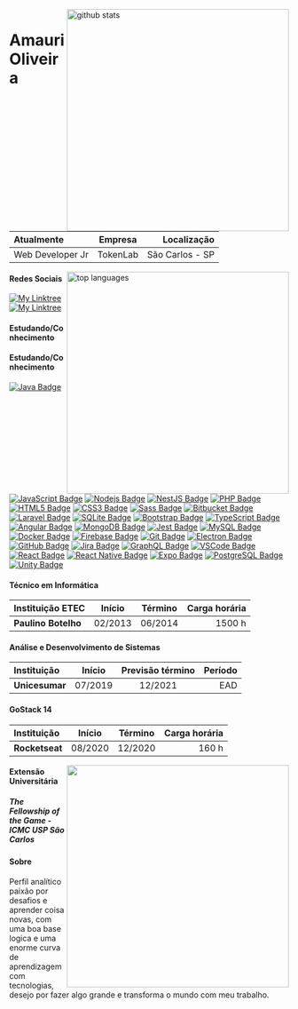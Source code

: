 <img align="right" width="400" src="https://github-readme-stats.vercel.app/api?username=amaurioliveiratokenlab&show_icons=true&theme=dark&count_private=true" alt="github stats" />

# Amauri Oliveira

| Atualmente          | Empresa  |     Localização |
| :------------------ | :------: | --------------: |
| Web Developer Jr | TokenLab | São Carlos - SP |

<img align="right" width="400" src="https://github-readme-stats.vercel.app/api/top-langs/?username=amaurioliveiratokenlab&theme=dark" alt="top languages"/>

#### Redes Sociais

[![My Linktree](https://img.shields.io/badge/-LinkTree-39E09B?style=for-the-badge&logo=linktree&logoColor=white&link=https://linktr.ee/amauri_oliveira)](https://linktr.ee/amauri_oliveira)
[![My Linktree](https://img.shields.io/badge/-OtherGitHub-181717?style=for-the-badge&logo=github&logoColor=white&link=https://github.com/AmauriOliveira)](https://github.com/AmauriOliveira)

#### Estudando/Conhecimento

#### Estudando/Conhecimento
[![Java Badge](https://img.shields.io/badge/-Java-007396?style=flat-square&logo=java)](#)
[![JavaScript Badge](https://img.shields.io/badge/-JavaScript-black?style=flat-square&logo=javascript)](#)
[![Nodejs Badge](https://img.shields.io/badge/-Nodejs-339933?style=flat-square&logo=Node.js&logoColor=white)](#)
[![NestJS Badge](https://img.shields.io/badge/-NestJS-E0234E?style=flat-square&logo=nestjs&logoColor=white)](#)
[![PHP Badge](https://img.shields.io/badge/-PHP-777BB4?style=flat-square&logo=php&logoColor=white)](#)
[![HTML5 Badge](https://img.shields.io/badge/-HTML5-E34F26?style=flat-square&logo=html5&logoColor=white)](#)
[![CSS3 Badge](https://img.shields.io/badge/-CSS3-1572B6?style=flat-square&logo=css3)](#)
[![Sass Badge](https://img.shields.io/badge/-Sass-CC6699?style=flat-square&logo=sass&logoColor=white)](#)
[![Bitbucket Badge](https://img.shields.io/badge/-Bitbucket-0052CC?style=flat-square&logo=bitbucket)](#)
[![Laravel Badge](https://img.shields.io/badge/-Laravel-FF2D20?style=flat-square&logo=Laravel&logoColor=white)](#)
[![SQLite Badge](https://img.shields.io/badge/-SQLite-003B57?style=flat-square&logo=sqlite&logoColor=white)](#)
[![Bootstrap Badge](https://img.shields.io/badge/-Bootstrap-563D7C?style=flat-square&logo=bootstrap)](#)
[![TypeScript Badge](https://img.shields.io/badge/-TypeScript-007ACC?style=flat-square&logo=typescript&logoColor=white)](#)
[![Angular Badge](https://img.shields.io/badge/-Angular-DD0031?style=flat-square&logo=angular)](#)
[![MongoDB Badge](https://img.shields.io/badge/-MongoDB-black?style=flat-square&logo=mongodb)](#)
[![Jest Badge](https://img.shields.io/badge/-Jest-C21325?style=flat-square&logo=jest&logoColor=white)](#)
[![MySQL Badge](https://img.shields.io/badge/-MySQL-4479A1?style=flat-square&logo=mysql&logoColor=white)](#)
[![Docker Badge](https://img.shields.io/badge/-Docker-2496ED?style=flat-square&logo=docker&logoColor=white)](#)
[![Firebase Badge](https://img.shields.io/badge/Firebase-FFCA28?style=flat-square&logo=firebase&logoColor=white)](#)
[![Git Badge](https://img.shields.io/badge/-Git-black?style=flat-square&logo=git)](#)
[![Electron Badge](https://img.shields.io/badge/-Electron-47848F?style=flat-square&logo=electron&logoColor=white)](#)
[![GitHub Badge](https://img.shields.io/badge/-GitHub-181717?style=flat-square&logo=github)](#)
[![Jira Badge](https://img.shields.io/badge/-Jira-0052CC?style=flat-square&logo=jira)](#)
[![GraphQL Badge](https://img.shields.io/badge/-GraphQL-E10098?style=flat-square&logo=GraphQL&logoColor=white)](#)
[![VSCode Badge](https://img.shields.io/badge/-VSCode-007ACC?style=flat-square&logo=visual-studio-code&logoColor=white)](#)
[![React Badge](https://img.shields.io/badge/-React-282c33?style=flat&logo=react&logoColor=61DAFB)](#)
[![React Native Badge](https://img.shields.io/badge/-React_Native-silver?&style=flat&logo=react&logoColor=61DAFB)](#)
[![Expo Badge](https://img.shields.io/badge/-Expo-4C35E3?&style=flat&logo=expo&logoColor=white)](#)
[![PostgreSQL Badge](https://img.shields.io/badge/-PostgreSQL-336791?style=flat-square&logo=postgresql&logoColor=white)](#)
[![Unity Badge](https://img.shields.io/badge/-Unity-000000?style=flat-square&logo=unity&logoColor=white)](#)

#### Técnico em Informática

| Instituição ETEC    | Início  | Término | Carga horária |
| :------------------ | :-----: | :-----: | ------------: |
| **Paulino Botelho** | 02/2013 | 06/2014 |        1500 h |

#### Análise e Desenvolvimento de Sistemas

| Instituição    | Início  | Previsão término | Período |
| :------------- | :-----: | :--------------: | ------: |
| **Unicesumar** | 07/2019 |     12/2021      |     EAD |

#### GoStack 14

| Instituição    | Início  | Término | Carga horária |
| :------------- | :-----: | :-----: | ------------: |
| **Rocketseat** | 08/2020 | 12/2020 |         160 h |

  <img align="right" width="400" src="https://i2.wp.com/allhtaccess.info/wp-content/uploads/2018/03/programming.gif?fit=1281%2C716&ssl=1" />

#### Extensão Universitária

##### **The Fellowship of the Game - ICMC USP São Carlos**

#### Sobre

Perfil analítico paixão por desafios e aprender coisa novas, com uma boa base logica e uma enorme curva de aprendizagem com tecnologias, desejo por fazer algo grande e transforma o mundo com meu trabalho.
